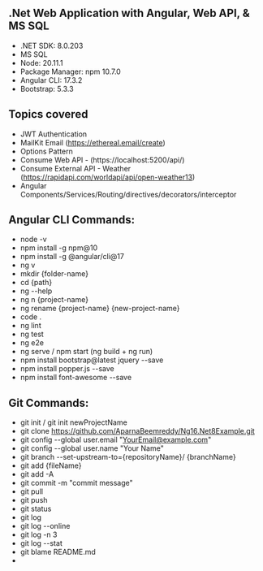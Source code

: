 .Net Web Application with Angular, Web API, & MS SQL
---------------------------------------------------------------------------
* .NET SDK: 8.0.203
* MS SQL
* Node: 20.11.1
* Package Manager: npm 10.7.0
* Angular CLI: 17.3.2
* Bootstrap: 5.3.3 

Topics covered
---------------------------------------------------------------------------
* JWT Authentication
* MailKit Email (https://ethereal.email/create)
* Options Pattern
* Consume Web API - (https://localhost:5200/api/)
* Consume External API - Weather (https://rapidapi.com/worldapi/api/open-weather13)
* Angular Components/Services/Routing/directives/decorators/interceptor

Angular CLI Commands:
---------------------------------------------------------------------------
*  node -v
*  npm install -g npm@10
*  npm install -g @angular/cli@17
*  ng v
*  mkdir {folder-name}
*  cd {path}
*  ng --help
*  ng n {project-name}
*  ng rename {project-name} {new-project-name}
*  code .
*  ng lint
*  ng test
*  ng e2e
*  ng serve / npm start (ng build + ng run)
*  npm install bootstrap@latest jquery --save
*  npm install popper.js --save
*  npm install font-awesome --save

Git Commands:
---------------------------------------------------------------------------
*  git init / git init newProjectName
*  git clone https://github.com/AparnaBeemreddy/Ng16.Net8Example.git
*  git config --global user.email "YourEmail@example.com"
*  git config --global user.name "Your Name"
*  git branch --set-upstream-to={repositoryName}/<branch> {branchName}
*  git add {fileName}
*  git add -A
*  git commit -m "commit message"
*  git pull
*  git push
*  git status
*  git log
*  git log --online
*  git log -n 3
*  git log --stat
*  git blame README.md
*  
